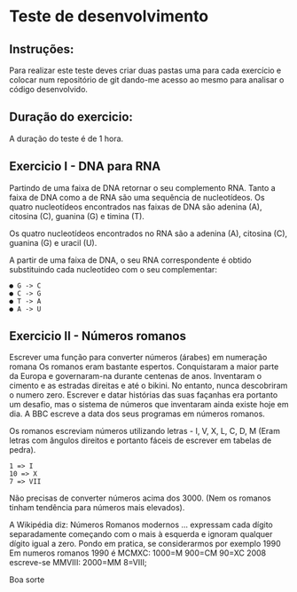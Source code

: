 # Teste de desenvolvimento

## Instruções:

Para realizar este teste deves criar duas pastas uma para cada exercício e colocar num
repositório de git dando-me acesso ao mesmo para analisar o código desenvolvido.

## Duração do exercicio:
A duração do teste é de 1 hora.


## Exercicio I - DNA para RNA

Partindo de uma faixa de DNA retornar o seu complemento RNA.
Tanto a faixa de DNA como a de RNA são uma sequência de nucleotídeos.
Os quatro nucleotídeos encontrados nas faixas de DNA são adenina (A), citosina (C), guanina
(G) e timina (T).

Os quatro nucleotídeos encontrados no RNA são a adenina (A), citosina (C), guanina (G) e
uracil (U).

A partir de uma faixa de DNA, o seu RNA correspondente é obtido substituindo cada
nucleotídeo com o seu complementar:

```
● G -> C
● C -> G
● T -> A
● A -> U
```

## Exercicio II - Números romanos

Escrever uma função para converter números (árabes) em numeração romana
Os romanos eram bastante espertos. Conquistaram a maior parte da Europa e governaram-na
durante centenas de anos. Inventaram o cimento e as estradas direitas e até o bikini. No
entanto, nunca descobriram o numero zero. Escrever e datar histórias das suas façanhas era
portanto um desafio, mas o sistema de números que inventaram ainda existe hoje em dia. A
BBC escreve a data dos seus programas em números romanos.

Os romanos escreviam números utilizando letras - I, V, X, L, C, D, M (Eram letras com ângulos
direitos e portanto fáceis de escrever em tabelas de pedra).

```
1 => I
10 => X
7 => VII
```

Não precisas de converter números acima dos 3000. (Nem os romanos tinham tendência para
números mais elevados).

A Wikipédia diz: Números Romanos modernos ... expressam cada dígito separadamente
começando com o mais à esquerda e ignoram qualquer dígito igual a zero.
Pondo em pratica, se considerarmos por exemplo 1990
Em numeros romanos 1990 é MCMXC:
1000=M 900=CM 90=XC
2008 escreve-se MMVIII:
2000=MM 8=VIII;

Boa sorte